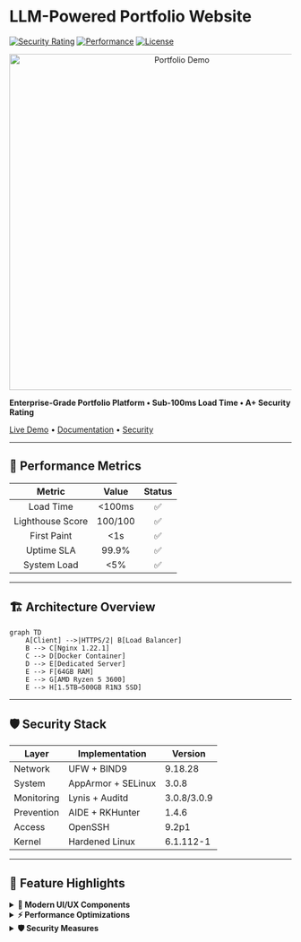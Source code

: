 # LLM-Powered Portfolio Website
[![Security Rating](https://img.shields.io/badge/Security-A+-success.svg)](https://lucaskemper.com)
[![Performance](https://img.shields.io/badge/Load%20Time-<100ms-brightgreen.svg)](https://lucaskemper.com)
[![License](https://img.shields.io/badge/License-MIT-blue.svg)](LICENSE)

<p align="center">
  <img src="assets/images/demo.gif" alt="Portfolio Demo" width="600">
</p>

**Enterprise-Grade Portfolio Platform • Sub-100ms Load Time • A+ Security Rating**

[Live Demo](https://lucaskemper.com) • [Documentation](docs/) • [Security](SECURITY.md)

---

## 🎯 Performance Metrics

<div align="center">

| Metric | Value | Status |
|:------:|:-----:|:------:|
| Load Time | <100ms | ✅ |
| Lighthouse Score | 100/100 | ✅ |
| First Paint | <1s | ✅ |
| Uptime SLA | 99.9% | ✅ |
| System Load | <5% | ✅ |

</div>

---

## 🏗️ Architecture Overview

```mermaid
graph TD
    A[Client] -->|HTTPS/2| B[Load Balancer]
    B --> C[Nginx 1.22.1]
    C --> D[Docker Container]
    D --> E[Dedicated Server]
    E --> F[64GB RAM]
    E --> G[AMD Ryzen 5 3600]
    E --> H[1.5TB→500GB R1N3 SSD]
```

---

## 🛡️ Security Stack

<div align="center">

| Layer | Implementation | Version |
|-------|---------------|---------|
| Network | UFW + BIND9 | 9.18.28 |
| System | AppArmor + SELinux | 3.0.8 |
| Monitoring | Lynis + Auditd | 3.0.8/3.0.9 |
| Prevention | AIDE + RKHunter | 1.4.6 |
| Access | OpenSSH | 9.2p1 |
| Kernel | Hardened Linux | 6.1.112-1 |

</div>

---

## 🚀 Feature Highlights

<details>
<summary><strong>🎨 Modern UI/UX Components</strong></summary>

- Particle.js background with dynamic interactions
- Matrix-style rain effect with canvas
- Custom animated cursor with dual-layer design
- 3D card effects with perspective transforms
</details>

<details>
<summary><strong>⚡ Performance Optimizations</strong></summary>

- Critical CSS inlining
- Preloading of key assets
- Async script loading
- WebP image optimization
</details>

<details>
<summary><strong>🛡️ Security Measures</strong></summary>

- TLS 1.3 with TLS_AES_256_GCM_SHA384
- HSTS with max-age=31536000
- Strict CSP headers
- Multi-layer WAF protection
</details>
